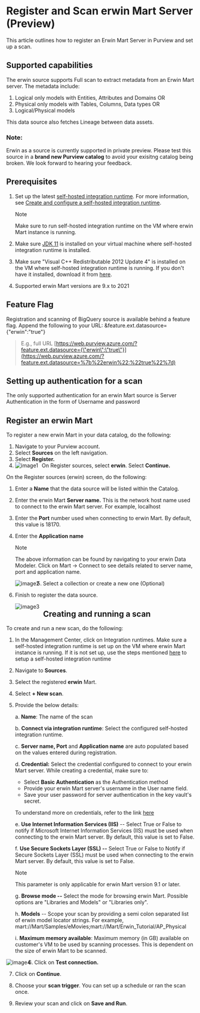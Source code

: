
# Register and Scan erwin Mart Server (Preview)

This article outlines how to register an Erwin Mart Server in Purview
and set up a scan.

## Supported capabilities

The erwin source supports Full scan to extract metadata from an Erwin
Mart server. The metadata include:

1.  Logical only models with Entities, Attributes and Domains OR
2.  Physical only models with Tables, Columns, Data types OR
3.  Logical/Physical models

This data source also fetches Lineage between data assets.

### **Note:** 
Erwin as a source is currently supported in private preview. Please test this source in a **brand new Purview catalog** to avoid your exisitng catalog being broken. We look forward to hearing your feedback.

## Prerequisites

1.  Set up the latest [self-hosted integration
    runtime](https://www.microsoft.com/download/details.aspx?id=39717).
    For more information, see [Create and configure a self-hosted
    integration
    runtime](https://docs.microsoft.com/azure/data-factory/create-self-hosted-integration-runtime).

    > [!Note]
    > Make sure to run self-hosted integration runtime on the VM where erwin Mart instance is running.

2.  Make sure [JDK
    11](https://www.oracle.com/java/technologies/javase-jdk11-downloads.html)
    is installed on your virtual machine where self-hosted integration
    runtime is installed.

3.  Make sure \"Visual C++ Redistributable 2012 Update 4\" is installed
    on the VM where self-hosted integration runtime is running. If you
    don\'t have it installed, download it from
    [here](https://www.microsoft.com/download/details.aspx?id=30679).

4.  Supported erwin Mart versions are 9.x to 2021

## Feature Flag

Registration and scanning of BigQuery source is available behind a
feature flag. Append the following to your URL:
&feature.ext.datasource={\"erwin\":\"true\"}

> E.g., full URL
> [https://web.purview.azure.com/?feature.ext.datasource={\"erwin\":\"true\"}](https://web.purview.azure.com/?feature.ext.datasource=%7b%22erwin%22:%22true%22%7d)

## Setting up authentication for a scan

The only supported authentication for an erwin Mart source is Server
Authentication in the form of Username and password

## Register an erwin Mart

To register a new erwin Mart in your data catalog, do the following:

1.  Navigate to your Purview account.
2.  Select **Sources** on the left navigation.
3.  Select **Register.**
4.  On Register sources, select **erwin**. Select **Continue.**
    <img src="media\register-scan-erwin-source\image1.png"
     alt="image1"
     style="float: left; margin-right: 10px;" />
    
On the Register sources (erwin) screen, do the following:

1.  Enter a **Name** that the data source will be listed within the
    Catalog.

2.  Enter the erwin Mart **Server name.** This is the network host name
    used to connect to the erwin Mart server. For example, localhost

3.  Enter the **Port** number used when connecting to erwin Mart. By
    default, this value is 18170.

4.  Enter the **Application name**

    >[!Note]
    > The above information can be found by navigating to your erwin
Data Modeler. Click on Mart -\> Connect to see details related to server
name, port and application name.

    <img src="media\register-scan-erwin-source\image2.png"
     alt="image2"
     style="float: left; margin-right: 10px;" />

5.  Select a collection or create a new one (Optional)

6.  Finish to register the data source.

    <img src="media\register-scan-erwin-source\image3.png"
     alt="image3"
     style="float: left; margin-right: 10px;" />


## Creating and running a scan

To create and run a new scan, do the following:

1.  In the Management Center, click on Integration runtimes. Make sure a
    self-hosted integration runtime is set up on the VM where erwin Mart
    instance is running. If it is not set up, use the steps mentioned
    [here](https://docs.microsoft.com/azure/purview/manage-integration-runtimes)
    to setup a self-hosted integration runtime

2.  Navigate to **Sources**.

3.  Select the registered **erwin** Mart.

4.  Select **+ New scan**.

5.  Provide the below details:

    a.  **Name**: The name of the scan

    b.  **Connect via integration runtime**: Select the configured
        self-hosted integration runtime.

    c.  **Server name, Port** and **Application name** are auto
        populated based on the values entered during registration.

    d.  **Credential:** Select the credential configured to connect to
        your erwin Mart server. While creating a credential, make sure
        to:
    - Select **Basic Authentication** as the Authentication method
    - Provide your erwin Mart server's username in the User name
            field.
    - Save your user password for server authentication in the
             key vault's secret.

    To understand more on credentials, refer to the link
[here](https://docs.microsoft.com/azure/purview/manage-credentials)

    e.  **Use Internet Information Services (IIS)** -- Select True or False
    to notify if Microsoft Internet Information Services (IIS) must be
    used when connecting to the erwin Mart server. By default, this
    value is set to False.

    f.  **Use Secure Sockets Layer (SSL) --** Select True or False to Notify
    if Secure Sockets Layer (SSL) must be used when connecting to the
    erwin Mart server. By default, this value is set to False.

    > [!Note]
    > This parameter is only applicable for erwin Mart version 9.1 or later.

    g.  **Browse mode --** Select the mode for browsing erwin Mart. Possible
    options are "Libraries and Models" or "Libraries only".

    h.  **Models** -- Scope your scan by providing a semi colon separated
    list of erwin model locator strings. For example,
    mart://Mart/Samples/eMovies;mart://Mart/Erwin_Tutorial/AP_Physical

    i.  **Maximum memory available**: Maximum memory (in GB) available on
    customer's VM to be used by scanning processes. This is dependent on
    the size of erwin Mart to be scanned.

   <img src="media\register-scan-erwin-source\image4.png"
     alt="image4"
     style="float: left; margin-right: 10px;" />

6.  Click on **Test connection.**

7.  Click on **Continue**.

8.  Choose your **scan trigger**. You can set up a schedule or ran the
    scan once.

9.  Review your scan and click on **Save and Run**.
